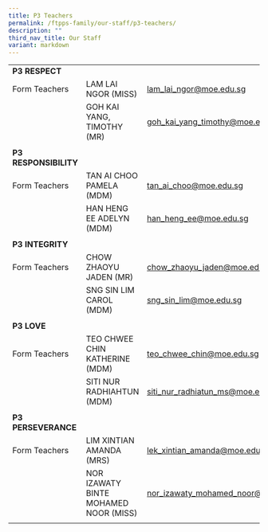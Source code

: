 ```yaml
---
title: P3 Teachers
permalink: /ftpps-family/our-staff/p3-teachers/
description: ""
third_nav_title: Our Staff
variant: markdown
---
```

|  |  |  |
|---|---|---|
|  **P3 RESPECT** |  |  |
|  Form Teachers  |  LAM LAI NGOR (MISS) |  [lam_lai_ngor@moe.edu.sg](mailto:lam_lai_ngor@moe.edu.sg) |
|   |  GOH KAI YANG, TIMOTHY (MR)   |  [goh_kai_yang_timothy@moe.edu.sg](mailto:goh_kai_yang_timothy@moe.edu.sg) |
|   |   |   |
|  **P3 RESPONSIBILITY** |  |  |
|  Form Teachers |  TAN AI CHOO PAMELA (MDM) |  [tan_ai_choo@moe.edu.sg](mailto:tan_ai_choo@moe.edu.sg) |
|   |  HAN HENG EE ADELYN (MDM)  |  [han_heng_ee@moe.edu.sg](mailto:han_heng_ee@moe.edu.sg) |
|   |   |   |
|  **P3 INTEGRITY** |  |  |
|  Form Teachers  |  CHOW ZHAOYU JADEN (MR) |  [chow_zhaoyu_jaden@moe.edu.sg](mailto:lam_lai_ngor@moe.edu.sg) |
|   |  SNG SIN LIM CAROL (MDM)  |  [sng_sin_lim@moe.edu.sg](mailto:sng_sin_lim@moe.edu.sg) |
|  |  |  |
|  **P3 LOVE** |  |  |
|  Form Teachers |  TEO CHWEE CHIN KATHERINE (MDM) |  [teo_chwee_chin@moe.edu.sg](mailto:teo_chwee_chin@moe.edu.sg) |
|   |  SITI NUR RADHIAHTUN (MDM) |  [siti_nur_radhiatun_ms@moe.edu.sg](mailto:siti_nur_radhiatun_ms@moe.edu.sg) |
|   |   |   |
|  **P3 PERSEVERANCE** |  |  |
|  Form Teachers |  LIM XINTIAN AMANDA (MRS) |  [lek_xintian_amanda@moe.edu.sg](mailto:lek_xintian_amanda@moe.edu.sg) |
|   |  NOR IZAWATY BINTE MOHAMED NOOR (MISS) |  [nor_izawaty_mohamed_noor@moe.edu.sg](mailto:nor_izawaty_mohamed_noor@moe.edu.sg) |
|   |   |   |
